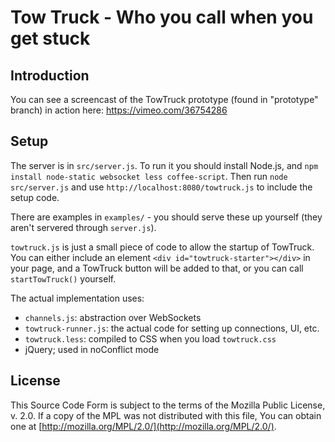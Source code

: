 Tow Truck - Who you call when you get stuck
===========================================

Introduction
------------

You can see a screencast of the TowTruck prototype (found in "prototype" branch) in action here: https://vimeo.com/36754286

Setup
-----

The server is in `src/server.js`.  To run it you should install Node.js, and `npm install node-static websocket less coffee-script`.  Then run `node src/server.js` and use `http://localhost:8080/towtruck.js` to include the setup code.

There are examples in `examples/` - you should serve these up yourself (they aren't servered through `server.js`).

`towtruck.js` is just a small piece of code to allow the startup of TowTruck.  You can either include an element `<div id="towtruck-starter"></div>` in your page, and a TowTruck button will be added to that, or you can call `startTowTruck()` yourself.

The actual implementation uses:

- `channels.js`: abstraction over WebSockets
- `towtruck-runner.js`: the actual code for setting up connections, UI, etc.
- `towtruck.less`: compiled to CSS when you load `towtruck.css`
- jQuery; used in noConflict mode

License
-------

This Source Code Form is subject to the terms of the Mozilla Public
License, v. 2.0. If a copy of the MPL was not distributed with this file,
You can obtain one at [http://mozilla.org/MPL/2.0/](http://mozilla.org/MPL/2.0/).
